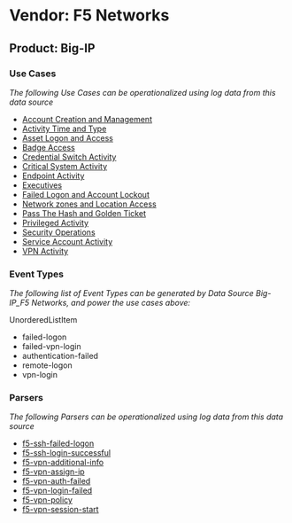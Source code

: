 Vendor: F5 Networks
===================
Product: Big-IP
---------------

### Use Cases

_The following Use Cases can be operationalized using log data from this data source_

* [Account Creation and Management](../UseCases/usecase_account_creation_and_management.md)
* [Activity Time  and Type](../UseCases/usecase_activity_time__and_type.md)
* [Asset Logon and Access](../UseCases/usecase_asset_logon_and_access.md)
* [Badge Access](../UseCases/usecase_badge_access.md)
* [Credential Switch Activity](../UseCases/usecase_credential_switch_activity.md)
* [Critical System Activity](../UseCases/usecase_critical_system_activity.md)
* [Endpoint Activity](../UseCases/usecase_endpoint_activity.md)
* [Executives](../UseCases/usecase_executives.md)
* [Failed Logon and Account Lockout](../UseCases/usecase_failed_logon_and_account_lockout.md)
* [Network zones and Location Access](../UseCases/usecase_network_zones_and_location_access.md)
* [Pass The Hash and Golden Ticket](../UseCases/usecase_pass_the_hash_and_golden_ticket.md)
* [Privileged Activity](../UseCases/usecase_privileged_activity.md)
* [Security Operations](../UseCases/usecase_security_operations.md)
* [Service Account Activity](../UseCases/usecase_service_account_activity.md)
* [VPN Activity](../UseCases/usecase_vpn_activity.md)


### Event Types

_The following list of Event Types can be generated by Data Source Big-IP_F5 Networks, and power the use cases above:_

UnorderedListItem
- failed-logon
- failed-vpn-login
- authentication-failed
- remote-logon
- vpn-login


### Parsers

_The following Parsers can be operationalized using log data from this data source_

* [f5-ssh-failed-logon](../Parsers/parserContent_f5-ssh-failed-logon.md)
* [f5-ssh-login-successful](../Parsers/parserContent_f5-ssh-login-successful.md)
* [f5-vpn-additional-info](../Parsers/parserContent_f5-vpn-additional-info.md)
* [f5-vpn-assign-ip](../Parsers/parserContent_f5-vpn-assign-ip.md)
* [f5-vpn-auth-failed](../Parsers/parserContent_f5-vpn-auth-failed.md)
* [f5-vpn-login-failed](../Parsers/parserContent_f5-vpn-login-failed.md)
* [f5-vpn-policy](../Parsers/parserContent_f5-vpn-policy.md)
* [f5-vpn-session-start](../Parsers/parserContent_f5-vpn-session-start.md)

